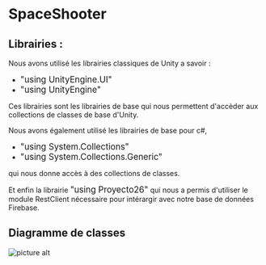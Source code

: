 # SpaceShooter

<h2>
Librairies :
</h2>
Nous avons utilisé les librairies classiques de Unity a savoir :
  
 - <big>"using UnityEngine.UI"</big>
 - <big>"using UnityEngine"</big>
  
 Ces librairies sont les librairies de base qui nous permettent d'accèder aux collections de classes de base d'Unity.
 
Nous avons également utilisé les librairies de base pour c#, 

 - <big>"using System.Collections"</big>
 - <big>"using System.Collections.Generic"</big>
  
qui nous donne accès à des collections de classes. 
  
Et enfin la librairie <big>"using Proyecto26"</big> qui nous a permis d'utiliser le module RestClient nécessaire pour intérargir avec notre base de données Firebase.  

<h2>Diagramme de classes</h2>

![picture alt](Desktop/spaceShooter.png)
